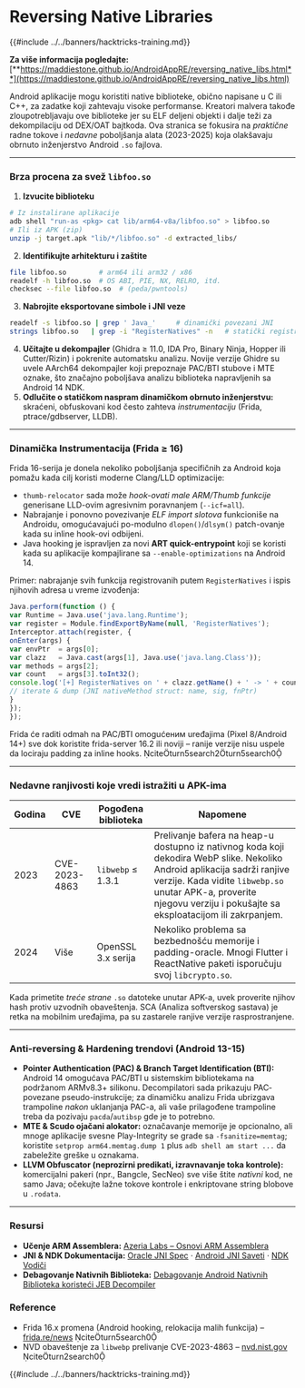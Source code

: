 # Reversing Native Libraries

{{#include ../../banners/hacktricks-training.md}}

**Za više informacija pogledajte:** [**https://maddiestone.github.io/AndroidAppRE/reversing_native_libs.html**](https://maddiestone.github.io/AndroidAppRE/reversing_native_libs.html)

Android aplikacije mogu koristiti native biblioteke, obično napisane u C ili C++, za zadatke koji zahtevaju visoke performanse. Kreatori malvera takođe zloupotrebljavaju ove biblioteke jer su ELF deljeni objekti i dalje teži za dekompilaciju od DEX/OAT bajtkoda. Ova stranica se fokusira na *praktične* radne tokove i *nedavne* poboljšanja alata (2023-2025) koja olakšavaju obrnuto inženjerstvo Android `.so` fajlova.

---

### Brza procena za svež `libfoo.so`

1. **Izvucite biblioteku**
```bash
# Iz instalirane aplikacije
adb shell "run-as <pkg> cat lib/arm64-v8a/libfoo.so" > libfoo.so
# Ili iz APK (zip)
unzip -j target.apk "lib/*/libfoo.so" -d extracted_libs/
```
2. **Identifikujte arhitekturu i zaštite**
```bash
file libfoo.so        # arm64 ili arm32 / x86
readelf -h libfoo.so  # OS ABI, PIE, NX, RELRO, itd.
checksec --file libfoo.so  # (peda/pwntools)
```
3. **Nabrojite eksportovane simbole i JNI veze**
```bash
readelf -s libfoo.so | grep ' Java_'     # dinamički povezani JNI
strings libfoo.so   | grep -i "RegisterNatives" -n   # statički registrovani JNI
```
4. **Učitajte u dekompajler** (Ghidra ≥ 11.0, IDA Pro, Binary Ninja, Hopper ili Cutter/Rizin) i pokrenite automatsku analizu. Novije verzije Ghidre su uvele AArch64 dekompajler koji prepoznaje PAC/BTI stubove i MTE oznake, što značajno poboljšava analizu biblioteka napravljenih sa Android 14 NDK.
5. **Odlučite o statičkom naspram dinamičkom obrnuto inženjerstvu:** skraćeni, obfuskovani kod često zahteva *instrumentaciju* (Frida, ptrace/gdbserver, LLDB).

---

### Dinamička Instrumentacija (Frida ≥ 16)

Frida 16-serija je donela nekoliko poboljšanja specifičnih za Android koja pomažu kada cilj koristi moderne Clang/LLD optimizacije:

* `thumb-relocator` sada može *hook-ovati male ARM/Thumb funkcije* generisane LLD-ovim agresivnim poravnanjem (`--icf=all`).
* Nabrajanje i ponovno povezivanje *ELF import slotova* funkcioniše na Androidu, omogućavajući po-modulno `dlopen()`/`dlsym()` patch-ovanje kada su inline hook-ovi odbijeni.
* Java hooking je ispravljen za novi **ART quick-entrypoint** koji se koristi kada su aplikacije kompajlirane sa `--enable-optimizations` na Android 14.

Primer: nabrajanje svih funkcija registrovanih putem `RegisterNatives` i ispis njihovih adresa u vreme izvođenja:
```javascript
Java.perform(function () {
var Runtime = Java.use('java.lang.Runtime');
var register = Module.findExportByName(null, 'RegisterNatives');
Interceptor.attach(register, {
onEnter(args) {
var envPtr  = args[0];
var clazz   = Java.cast(args[1], Java.use('java.lang.Class'));
var methods = args[2];
var count   = args[3].toInt32();
console.log('[+] RegisterNatives on ' + clazz.getName() + ' -> ' + count + ' methods');
// iterate & dump (JNI nativeMethod struct: name, sig, fnPtr)
}
});
});
```
Frida će raditi odmah na PAC/BTI omogućеним uređajima (Pixel 8/Android 14+) sve dok koristite frida-server 16.2 ili noviji – ranije verzije nisu uspele da lociraju padding za inline hooks.  citeturn5search2turn5search0

---

### Nedavne ranjivosti koje vredi istražiti u APK-ima

| Godina | CVE | Pogođena biblioteka | Napomene |
|--------|-----|---------------------|----------|
|2023|CVE-2023-4863|`libwebp` ≤ 1.3.1|Prelivanje bafera na heap-u dostupno iz nativnog koda koji dekodira WebP slike. Nekoliko Android aplikacija sadrži ranjive verzije. Kada vidite `libwebp.so` unutar APK-a, proverite njegovu verziju i pokušajte sa eksploatacijom ili zakrpanjem.| citeturn2search0|
|2024|Više|OpenSSL 3.x serija|Nekoliko problema sa bezbednošću memorije i padding-oracle. Mnogi Flutter i ReactNative paketi isporučuju svoj `libcrypto.so`.|

Kada primetite *treće strane* `.so` datoteke unutar APK-a, uvek proverite njihov hash protiv uzvodnih obaveštenja. SCA (Analiza softverskog sastava) je retka na mobilnim uređajima, pa su zastarele ranjive verzije rasprostranjene.

---

### Anti-reversing & Hardening trendovi (Android 13-15)

* **Pointer Authentication (PAC) & Branch Target Identification (BTI):** Android 14 omogućava PAC/BTI u sistemskim bibliotekama na podržanom ARMv8.3+ silikonu. Decompilatori sada prikazuju PAC‐povezane pseudo-instrukcije; za dinamičku analizu Frida ubrizgava trampoline *nakon* uklanjanja PAC-a, ali vaše prilagođene trampoline treba da pozivaju `pacda`/`autibsp` gde je to potrebno.
* **MTE & Scudo ojačani alokator:** označavanje memorije je opcionalno, ali mnoge aplikacije svesne Play-Integrity se grade sa `-fsanitize=memtag`; koristite `setprop arm64.memtag.dump 1` plus `adb shell am start ...` da zabeležite greške u oznakama.
* **LLVM Obfuscator (neprozirni predikati, izravnavanje toka kontrole):** komercijalni pakeri (npr., Bangcle, SecNeo) sve više štite *nativni* kod, ne samo Java; očekujte lažne tokove kontrole i enkriptovane string blobove u `.rodata`.

---

### Resursi

- **Učenje ARM Assemblera:** [Azeria Labs – Osnovi ARM Assemblera](https://azeria-labs.com/writing-arm-assembly-part-1/)
- **JNI & NDK Dokumentacija:** [Oracle JNI Spec](https://docs.oracle.com/javase/7/docs/technotes/guides/jni/spec/jniTOC.html) · [Android JNI Saveti](https://developer.android.com/training/articles/perf-jni) · [NDK Vodiči](https://developer.android.com/ndk/guides/)
- **Debagovanje Nativnih Biblioteka:** [Debagovanje Android Nativnih Biblioteka koristeći JEB Decompiler](https://medium.com/@shubhamsonani/how-to-debug-android-native-libraries-using-jeb-decompiler-eec681a22cf3)

### Reference

- Frida 16.x promena (Android hooking, relokacija malih funkcija) – [frida.re/news](https://frida.re/news/)  citeturn5search0
- NVD obaveštenje za `libwebp` prelivanje CVE-2023-4863 – [nvd.nist.gov](https://nvd.nist.gov/vuln/detail/CVE-2023-4863) citeturn2search0

{{#include ../../banners/hacktricks-training.md}}
